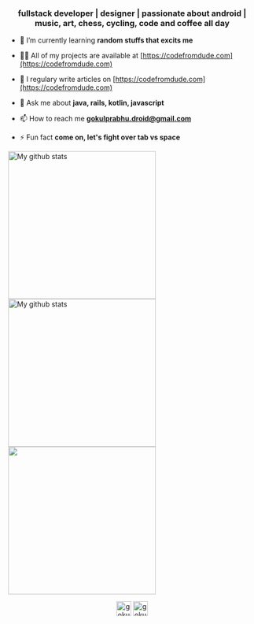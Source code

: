 <h3 align="center">fullstack developer | designer | passionate about android | music, art, chess, cycling, code and coffee all day </h3>

- 🌱 I’m currently learning **random stuffs that excits me**

- 👨‍💻 All of my projects are available at [https://codefromdude.com](https://codefromdude.com)

- 📝 I regulary write articles on [https://codefromdude.com](https://codefromdude.com)

- 💬 Ask me about **java, rails, kotlin, javascript**

- 📫 How to reach me **gokulprabhu.droid@gmail.com**

- ⚡ Fun fact **come on, let's fight over tab vs space**


<img width="300" src="https://github-readme-streak-stats.herokuapp.com?user=Gokuldroid&theme=graywhite&hide_border=true&date_format=M%20j%5B%2C%20Y%5D" alt="My github stats" /> <img width="300" src="https://github-readme-stats.vercel.app/api?username=gokuldroid&show_icons=true&include_all_commits=true&theme=graywhite&hide_border=true" alt="My github stats" /> <img width="300" src="https://github-readme-stats.vercel.app/api/top-langs/?username=gokuldroid&layout=compact&theme=graywhite&hide_border=true" />

<p align="center">
<a href="https://linkedin.com/in/gokul-prabhu-supersaiyan" target="blank"><img align="center" src="https://cdn.jsdelivr.net/npm/simple-icons@3.0.1/icons/linkedin.svg" alt="gokul-prabhu-supersaiyan" height="30" width="30" /></a>
<a href="https://instagram.com/gokul_supersaiyan" target="blank"><img align="center" src="https://cdn.jsdelivr.net/npm/simple-icons@3.0.1/icons/instagram.svg" alt="gokul_supersaiyan" height="30" width="30" /></a>
</p>

